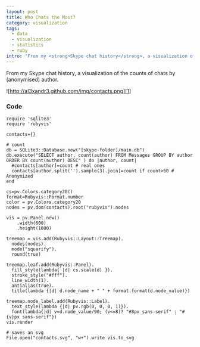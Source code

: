 ```yaml
--- 
layout: post
title: Who Chats the Most?
category: visualization
tags:
  - data
  - visualization
  - statistics
  - ruby
intro: "From my <strong>Skype chat history</strong>, a visualization of the counts of chats by (anonymised) author.<br /><img src=\"http://al3xandr3.github.com/img/contacts.png\" alt='contacs.png' />"
---
```


From my Skype chat history, a visualization of the counts of chats by
(anonymised) author.

![http://al3xandr3.github.com/img/contacts.png][1]


### Code

    
    require 'sqlite3'
    require 'rubyvis'
    
    contacts={}
      
    # count
    db = SQLite3::Database.new("[skype-folder]/main.db")
    db.execute("SELECT author, count(author) FROM Messages GROUP BY author ORDER BY count(author) DESC" ) do |author, count|
      #contacts[author]=count # real ones
      contacts[author.split('').sample(3).join]=count if count>60 # Anonymized
    end
    
    cs=pv.Colors.category20()
    format=Rubyvis::Format.number
    color = pv.Colors.category20
    nodes = pv.dom(contacts).root("rubyvis").nodes
    
    vis = pv.Panel.new()
        .width(600)
        .height(1000)
    
    treemap = vis.add(Rubyvis::Layout::Treemap).
      nodes(nodes).
      mode("squarify").
      round(true)
    
    treemap.leaf.add(Rubyvis::Panel).
      fill_style(lambda{ |d| cs.scale(d) }).
      stroke_style("#fff").
      line_width(1).
      antialias(true).
      title(lambda {|d| d.node_name + " " + format.format(d.node_value)})
    
    treemap.node_label.add(Rubyvis::Label).
      text_style(lambda {|d| pv.rgb(0, 0, 0, 1)}).
      font(lambda{|d| v=d.node_value/90; (v<=8)? "#8px sans-serif" : "#{v}px sans-serif"})
    vis.render
    
    # saves an svg
    File.open("contacts.svg", "w+").write vis.to_svg
    

   [1]: http://al3xandr3.github.com/img/contacts.png